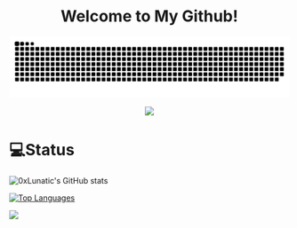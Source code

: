 
<div align="center">
  <h1> Welcome to My Github!</h1>
  <img src="https://github.com/Platane/snk/raw/output/github-contribution-grid-snake.svg"/>
</div>

<p align="center"> <img src="https://komarev.com/ghpvc/?username=0xLunatic&color=blue"/></p>  

# 💻Status
![0xLunatic's GitHub stats](https://github-readme-stats.vercel.app/api?username=0xLunatic&show_icons=true&theme=onedark)

[![Top Languages](https://github-readme-stats.vercel.app/api/top-langs/?username=0xLunatic&layout=compact)](https://github.com/0xLunatic/github-readme-stats)

<img height="150px" src="https://github-profile-trophy.vercel.app/?username=0xLunatic&&title=MultiLanguage,Repositories,Commits&column=3&margin-w=30&margin-h=15"/>

